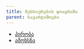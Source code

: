 ```yaml
---
title: მეხსიერების დიაგრამა
parent: სავარჯიშოები
---
```


- [პირობა](./problem.pdf)
- [ამოხსნა](./solution.pdf)